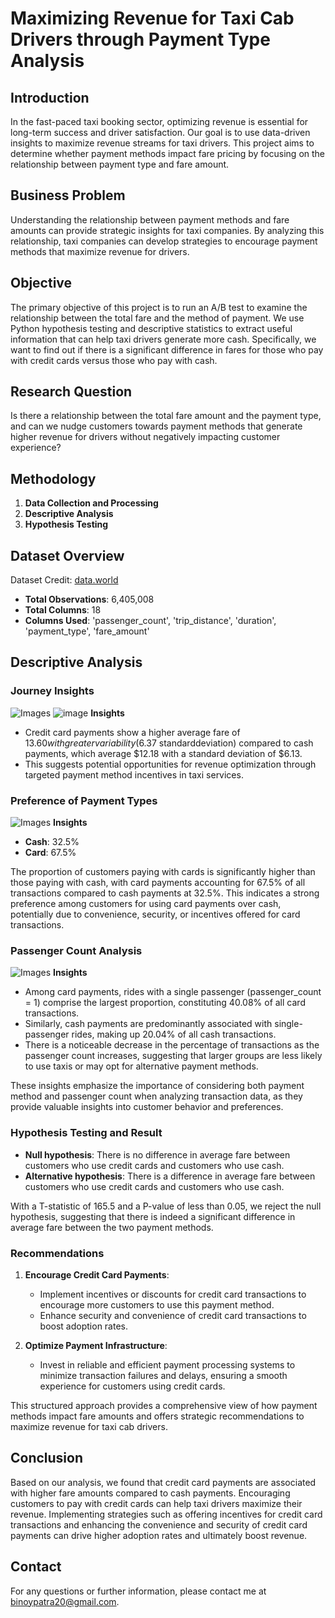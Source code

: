 # Maximizing Revenue for Taxi Cab Drivers through Payment Type Analysis

## Introduction
In the fast-paced taxi booking sector, optimizing revenue is essential for long-term success and driver satisfaction. Our goal is to use data-driven insights to maximize revenue streams for taxi drivers. This project aims to determine whether payment methods impact fare pricing by focusing on the relationship between payment type and fare amount.

## Business Problem
Understanding the relationship between payment methods and fare amounts can provide strategic insights for taxi companies. By analyzing this relationship, taxi companies can develop strategies to encourage payment methods that maximize revenue for drivers.

## Objective
The primary objective of this project is to run an A/B test to examine the relationship between the total fare and the method of payment. We use Python hypothesis testing and descriptive statistics to extract useful information that can help taxi drivers generate more cash. Specifically, we want to find out if there is a significant difference in fares for those who pay with credit cards versus those who pay with cash.

## Research Question
Is there a relationship between the total fare amount and the payment type, and can we nudge customers towards payment methods that generate higher revenue for drivers without negatively impacting customer experience?

## Methodology
1. **Data Collection and Processing**
2. **Descriptive Analysis**
3. **Hypothesis Testing**

## Dataset Overview
Dataset Credit: [data.world](https://data.world/)
- **Total Observations**: 6,405,008
- **Total Columns**: 18
- **Columns Used**: 'passenger_count', 'trip_distance', 'duration', 'payment_type', 'fare_amount'

## Descriptive Analysis

### Journey Insights
![Images](https://github.com/binoy-patra/Maximizing-Revenue-for-Taxi-Cab-Drivers-through-Payment-Type-Analysis/blob/main/Journey%20insights.png)
![image](https://github.com/user-attachments/assets/6baef384-1222-4155-aa1c-f49b8bdc5b06)
**Insights**
- Credit card payments show a higher average fare of $13.60 with greater variability ($6.37 standarddeviation) compared to cash payments, which average $12.18 with a standard deviation of $6.13.
- This suggests potential opportunities for revenue optimization through targeted payment method incentives in taxi services.


### Preference of Payment Types
![Images](https://github.com/binoy-patra/Maximizing-Revenue-for-Taxi-Cab-Drivers-through-Payment-Type-Analysis/blob/main/Payment%20Type%20Ref.png)
**Insights**
- **Cash**: 32.5%
- **Card**: 67.5%

The proportion of customers paying with cards is significantly higher than those paying with cash, with card payments accounting for 67.5% of all transactions compared to cash payments at 32.5%. This indicates a strong preference among customers for using card payments over cash, potentially due to convenience, security, or incentives offered for card transactions.

### Passenger Count Analysis
![Images](https://github.com/binoy-patra/Maximizing-Revenue-for-Taxi-Cab-Drivers-through-Payment-Type-Analysis/blob/main/Passenger%20Count%20Analysis.png)
**Insights**
- Among card payments, rides with a single passenger (passenger_count = 1) comprise the largest proportion, constituting 40.08% of all card transactions.
- Similarly, cash payments are predominantly associated with single-passenger rides, making up 20.04% of all cash transactions.
- There is a noticeable decrease in the percentage of transactions as the passenger count increases, suggesting that larger groups are less likely to use taxis or may opt for alternative payment methods.

These insights emphasize the importance of considering both payment method and passenger count when analyzing transaction data, as they provide valuable insights into customer behavior and preferences.

### Hypothesis Testing and Result
- **Null hypothesis**: There is no difference in average fare between customers who use credit cards and customers who use cash.
- **Alternative hypothesis**: There is a difference in average fare between customers who use credit cards and customers who use cash.

With a T-statistic of 165.5 and a P-value of less than 0.05, we reject the null hypothesis, suggesting that there is indeed a significant difference in average fare between the two payment methods.

### Recommendations
1. **Encourage Credit Card Payments**:
   - Implement incentives or discounts for credit card transactions to encourage more customers to use this payment method.
   - Enhance security and convenience of credit card transactions to boost adoption rates.

2. **Optimize Payment Infrastructure**:
   - Invest in reliable and efficient payment processing systems to minimize transaction failures and delays, ensuring a smooth experience for customers using credit cards.

This structured approach provides a comprehensive view of how payment methods impact fare amounts and offers strategic recommendations to maximize revenue for taxi cab drivers.

## Conclusion
Based on our analysis, we found that credit card payments are associated with higher fare amounts compared to cash payments. Encouraging customers to pay with credit cards can help taxi drivers maximize their revenue. Implementing strategies such as offering incentives for credit card transactions and enhancing the convenience and security of credit card payments can drive higher adoption rates and ultimately boost revenue.

## Contact
For any questions or further information, please contact me at [binoypatra20@gmail.com](mailto:binoypatra20@gmail.com).
